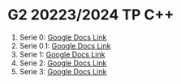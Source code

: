 # G2 20223/2024 TP C++

1. Serie 0:  [Google Docs Link](https://docs.google.com/document/d/1FbLUItzp-7ggwBHv-T0SmJbgh36F_6BW2bIM4ZtBu5o/edit?usp=sharing)
2. Serie 0.1: [Google Docs Link](https://docs.google.com/document/d/16GKdwpQGzQKOlPeMr8hD-CSq57NoyO49iKiQ1yTD5Nc/edit?usp=sharing)
3. Serie 1: [Google Docs Link](https://docs.google.com/document/d/15UMK2M6T8IL0rMTzJ4KZ89YUJJ4OPmXkNTfj5oYyNNQ/edit?usp=sharing)
4. Serie 2: [Google Docs Link](https://docs.google.com/document/d/1uDeJ_xxPXY44awR5FTWnfqHVFbGg0FJPF2JqOo8o7lI/edit?usp=sharing)
5. Serie 3: [Google Docs Link](https://docs.google.com/document/d/15MyaiNt-XQcFAHs5Qy-dxsFhq6FKgjZFmMV39n0gDgA/edit?usp=sharing)